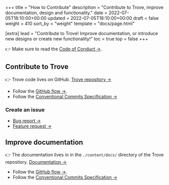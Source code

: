 +++
title = "How to Contribute"
description = "Contribute to Trove, improve documentation, design and functionality."
date = 2022-07-05T18:10:00+00:00
updated = 2022-07-05T18:10:00+00:00
draft = false
weight = 410
sort_by = "weight"
template = "docs/page.html"

[extra]
lead = "Contribute to Trove! Improve documentation, or introduce new designs or create new functionality!"
toc = true
top = false
+++

👉 Make sure to read the [Code of Conduct →](../code-of-conduct/).

## Contribute to Trove

👉 Trove code lives on GitHub. [Trove repository →](https://github.com/trovepi/trove)

- Follow the [GitHub flow →](https://guides.github.com/introduction/flow/).
- Follow the [Conventional Commits Specification →](https://www.conventionalcommits.org/en/v1.0.0/)

### Create an issue

- [Bug report →](https://github.com/trovepi/trove/issues/new?template=bug-report---.md)
- [Feature request →](https://github.com/trovepi/trove/issues/new?template=feature-request---.md)

## Improve documentation

👉 The documentation lives in in the `./content/docs/` directory of the Trove repository. [Documentation →](https://github.com/trovepi/trove/tree/master/content/docs)

- Follow the [GitHub flow →](https://guides.github.com/introduction/flow/).
- Follow the [Conventional Commits Specification →](https://www.conventionalcommits.org/en/v1.0.0/)
